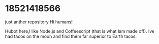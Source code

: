 # 18521418566
just anther repository
Hi humans!

Hubot here,I like Node.js and Coffeescript (that is what Iam made of!).
Ive had tacos on the moon and find them far superior to Earth tacos.

